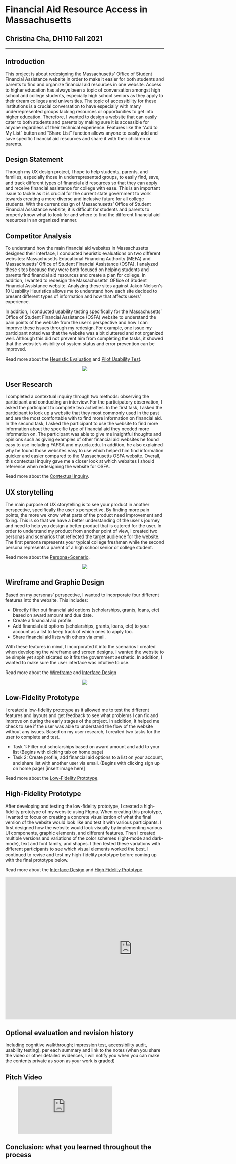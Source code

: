# Financial Aid Resource Access in Massachusetts
## Christina Cha, DH110 Fall 2021

---

## Introduction
This project is about redesigning the Massachusetts' Office of Student Financial Assistance website in order to make it easier for both students and parents to find and organize financial aid resources in one website. Access to higher education has always been a topic of conversation amongst high school and college students, especially high school seniors as they apply to their dream colleges and universities. The topic of accessibility for these institutions is a crucial conversation to have especially with many underrepresented groups lacking resources or opportunities to get into higher education. Therefore, I wanted to design a website that can easily cater to both students and parents by making sure it is accessible for anyone regardless of their technical experience. Features like the “Add to My List” button and “Share List” function allows anyone to easily add and save specific financial aid resources and share it with their children or parents.

## Design Statement
Through my UX design project, I hope to help students, parents, and families, especially those in underrepresented groups, to easily find, save, and track different types of financial aid resources so that they can apply and receive financial assistance for college with ease. This is an important issue to tackle as it is crucial for the current state government to work towards creating a more diverse and inclusive future for all college students. With the current design of Massachusetts’ Office of Student Financial Assistance website, it is difficult for students and parents to properly know what to look for and where to find the different financial aid resources in an organized manner. 

## Competitor Analysis
To understand how the main financial aid websites in Massachusetts designed their interface, I conducted heuristic evaluations on two different websites: Massachusetts Educational Financing Authority (MEFA) and Massachusetts’ Office of Student Financial Assistance (OSFA). I analyzed these sites because they were both focused on helping students and parents find financial aid resources and create a plan for college. In addition, I wanted to redesign the Massachusetts’ OFfice of Student Financial Assistance website. Analyzing these sites against Jakob Nielsen's 10 Usability Heuristics allows me to understand how each site decided to present different types of information and how that affects users’ experience. 

In addition, I conducted usability testing specifically for the Massachusetts’ Office of Student Financial Assistance (OSFA) website to understand the pain points of the website from the user’s perspective and how I can improve these issues through my redesign. For example, one issue my participant noted was that the website was a bit cluttered and not organized well. Although this did not prevent him from completing the tasks, it showed that the website’s visibility of system status and error prevention can be improved.  

Read more about the [Heuristic Evaluation](https://github.com/ygcha/DH110-CHRISTINACHA/tree/master/assignment01) and [Pilot Usability Test](https://github.com/ygcha/DH110-CHRISTINACHA/tree/master/assignment02). 

<p align="center">
  <img src="./Frame 1.png">
</p>

## User Research
I completed a contextual inquiry through two methods: observing the participant and conducting an interview. For the participatory observation, I asked the participant to complete two activities. In the first task, I asked the participant to look up a website that they most commonly used in the past and are the most comfortable with to find more information on financial aid. In the second task, I asked the participant to use the website to find more information about the specific type of financial aid they needed more information on. The participant was able to give me insightful thoughts and opinions such as giving examples of other financial aid websites he found easy to use including FAFSA and my.ucla.edu. In addition, he also explained why he found those websites easy to use  which helped him find information quicker and easier compared to the Massachusetts OSFA website. Overall, this contextual inquiry gave me a closer look at which websites I should reference when redesigning the website for OSFA.  

Read more about the [Contextual Inquiry](https://github.com/ygcha/DH110-CHRISTINACHA/tree/master/assignment03). 

## UX storytelling 
The main purpose of UX storytelling is to see your product in another perspective, specifically the user's perspective. By finding more pain points, the more we know what parts of the product need improvement and fixing. This is so that we have a better understanding of the user's journey and need to help you design a better product that is catered for the user. In order to understand my product from another point of view, I created two personas and scenarios that reflected the target audience for the website. The first persona represents your typical college freshman while the second persona represents a parent of a high school senior or college student. 

Read more about the [Persona+Scenario](https://github.com/ygcha/DH110-CHRISTINACHA/tree/master/assignment04). 

<p align="center">
  <img src="./Frame 2.png">
</p>

## Wireframe and Graphic Design
Based on my personas’ perspective, I wanted to incorporate four different features into the website. This includes:
- Directly filter out financial aid options (scholarships, grants, loans, etc) based on award amount and due date.
- Create a financial aid profile.
- Add financial aid options (scholarships, grants, loans, etc) to your account as a list to keep track of which ones to apply too.
- Share financial aid lists with others via email.

With these features in mind, I incorporated it into the scenarios I created when developing the wireframe and screen designs. I wanted the website to be simple yet sophisticated so it fits the government aesthetic. In addition, I wanted to make sure the user interface was intuitive to use. 

Read more about the [Wireframe](https://github.com/ygcha/DH110-CHRISTINACHA/tree/master/assignment05) and [Interface Design](https://github.com/ygcha/DH110-CHRISTINACHA/tree/master/assignment06)

<p align="center">
  <img src="./image 7.png">
</p>

## Low-Fidelity Prototype
I created a low-fidelity prototype as it allowed me to test the different features and layouts and get feedback to see what problems I can fix and improve on during the early stages of the project. In addition, it helped me check to see if the user was able to understand the flow of the website without any issues. 
Based on my user research, I created two tasks for the user to complete and test. 
- Task 1: Filter out scholarships based on award amount and add to your list (Begins with clicking tab on home page)
- Task 2: Create profile, add financial aid options to a list on your account, and share list with another user via email. (Begins with clicking sign up on home page)
[insert image here]

Read more about the [Low-Fidelity Prototype](https://github.com/ygcha/DH110-CHRISTINACHA/tree/master/assignment05). 


## High-Fidelity Prototype 
After developing and testing the low-fidelity prototype, I created a high-fidelity prototype of my website using FIgma. When creating this prototype, I wanted to focus on creating a concrete visualization of what the final version of the website would look like and test it with various participants.  I first designed how the website would look visually by implementing various UI components, graphic elements, and different features. Then I created multiple versions and variations of the color schemes (light-mode and dark-mode), text and font family, and shapes. I then tested these variations with different participants to see which visual elements worked the best. I continued to revise and test my high-fidelity prototype before coming up with the final prototype below.

Read more about the [Interface Design](https://github.com/ygcha/DH110-CHRISTINACHA/tree/master/assignment06) and [High Fidelity Prototype](https://github.com/ygcha/DH110-CHRISTINACHA/tree/master/assignment07). 


<iframe style="border: 1px solid rgba(0, 0, 0, 0.1);" 
        width="800"
        height="450"
        src="https://www.figma.com/embed?embed_host=share&url=https%3A%2F%2Fwww.figma.com%2Fproto%2F0E415fxmDy7FQdg9eiffZq%2FPITCH%3Fpage-id%3D2%253A18%26node-id%3D3%253A50%26viewport%3D241%252C48%252C0.21%26scaling%3Dmin-zoom%26starting-point-node-id%3D3%253A50" allowfullscreen> </iframe>
</figure>


## Optional evaluation and revision history 
Including cognitive walkthrough; impression test, accessibility audit, usability testing), per each summary and link to the notes (when you share the video or other detailed evidences, I will notify you when you can make the contents private as soon as your work is graded)

## Pitch Video

<figure class="video_container">
  <iframe src="https://www.youtube.com/embed/IboyHfL2jno" frameborder="0" allowfullscreen="true"> </iframe>
</figure>


## Conclusion: what you learned throughout the process


